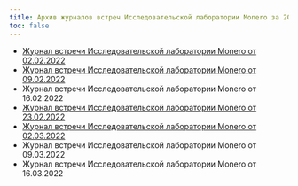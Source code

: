 ```yaml
---
title: Архив журналов встреч Исследовательской лаборатории Monero за 2022 год
toc: false
---
```


- [Журнал встречи Исследовательской лаборатории Monero от 02.02.2022](/logs/monero-research_lab_logs/2022/2022-02-02/)
- [Журнал встречи Исследовательской лаборатории Monero от 09.02.2022](/logs/monero-research_lab_logs/2022/2022-02-09/)
- Журнал встречи Исследовательской лаборатории Monero от 16.02.2022
- [Журнал встречи Исследовательской лаборатории Monero от 23.02.2022](/logs/monero-research_lab_logs/2022/2022-02-23/)
- [Журнал встречи Исследовательской лаборатории Monero от 02.03.2022](/logs/monero-research_lab_logs/2022/2022-03-02/)
- Журнал встречи Исследовательской лаборатории Monero от 09.03.2022
- Журнал встречи Исследовательской лаборатории Monero от 16.03.2022
